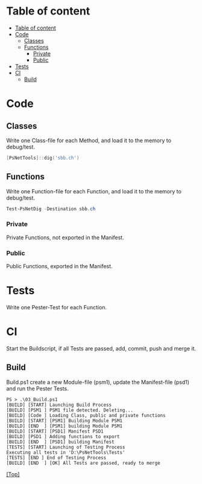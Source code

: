 # Table of content

- [Table of content](#table-of-content)
- [Code](#code)
  - [Classes](#classes)
  - [Functions](#functions)
    - [Private](#private)
    - [Public](#public)
- [Tests](#tests)
- [CI](#ci)
  - [Build](#build)

# Code

## Classes

Write one Class-file for each Method, and load it to the memory to debug/test.

````powershell
[PsNetTools]::dig('sbb.ch')
````

## Functions

Write one Function-file for each Function, and load it to the memory to debug/test.

````powershell
Test-PsNetDig -Destination sbb.ch
````

### Private

Private Functions, not exported in the Manifest.

### Public

Public Functions, exported in the Manifest.

# Tests

Write one Pester-Test for each Function.

# CI

Start the Buildscript, if all Tests are passed, add, commit, push and merge it.

## Build

Build.ps1 create a new Module-file (psm1), update the Manifest-file (psd1) and run the Pester Tests.

````text
PS > .\03_Build.ps1
[BUILD] [START] Launching Build Process
[BUILD] [PSM1 ] PSM1 file detected. Deleting...
[BUILD] [Code ] Loading Class, public and private functions
[BUILD] [START] [PSM1] Building Module PSM1
[BUILD] [END  ] [PSM1] building Module PSM1
[BUILD] [START] [PSD1] Manifest PSD1
[BUILD] [PSD1 ] Adding functions to export
[BUILD] [END  ] [PSD1] building Manifest
[TESTS] [START] Launching of Testing Process
Executing all tests in 'D:\PsNetTools\Tests'
[TESTS] [END ] End of Testing Process
[BUILD] [END  ] [OK] All Tests are passed, ready to merge
````

[ [Top] ](#table-of-content)
